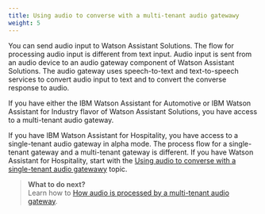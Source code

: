 ```yaml
---
title: Using audio to converse with a multi-tenant audio gatewawy
weight: 5
---
```

You can send audio input to Watson Assistant Solutions.  The flow for processing audio input is different from text input.  Audio input is sent from an audio device to an audio gateway component of Watson Assistant Solutions.  The audio gateway uses speech-to-text and text-to-speech services to convert audio input to text and to convert the converse response to audio.

If you have either the IBM Watson Assistant for Automotive or IBM Watson Assistant for Industry flavor of Watson Assistant Solutions, you have access to a multi-tenant audio gateway.

If you have IBM Watson Assistant for Hospitality, you have access to a single-tenant audio gateway in alpha mode. The process flow for a single-tenant gateway and a multi-tenant gateway is different. If you have Watson Assistant for Hospitality, start with the [Using audio to converse with a single-tenant audio gatewawy]({{site.baseurl}}/audio_single/audio_support/) topic.

> **What to do next?**<br/>
Learn how to [How audio is processed by a multi-tenant audio gateway]({{site.baseurl}}/audio/how_it_works_audio).
